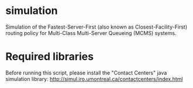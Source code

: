 # simulation
Simulation of the Fastest-Server-First (also known as Closest-Facility-First) routing policy for 
Multi-Class Multi-Server Queueing (MCMS) systems.

# Required libraries
Before running this script, please install the "Contact Centers" java simulation library:
http://simul.iro.umontreal.ca/contactcenters/index.html


